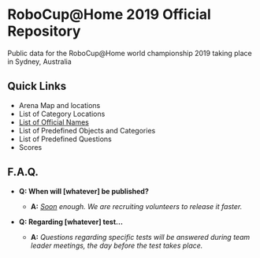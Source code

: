 # RoboCup@Home 2019 Official Repository

Public data for the RoboCup@Home world championship 2019 taking place in Sydney, Australia

## Quick Links
- Arena Map and locations
- List of Category Locations
- [List of Official Names](https://github.com/RoboCupAtHome/Sydney2019/blob/master/Files/Names.pdf)
- List of Predefined Objects and Categories
- List of Predefined Questions
- Scores


## F.A.Q.

- **Q: When will [whatever] be published?**
    - **A:** _[Soon](https://www.urbandictionary.com/define.php?term=soon) enough. We are recruiting volunteers to release it faster._

- **Q: Regarding [whatever] test...**
    - **A:** _Questions regarding specific tests will be answered during team leader meetings, the day before the test takes place._
